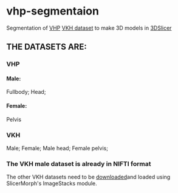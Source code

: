 # vhp-segmentaion
Segmentation of [VHP](nlm.nih.gov/research/visible) [VKH dataset](anatomy.co.kr) to make 3D models in [3DSlicer](slicer.org)
## THE DATASETS ARE:
### VHP
#### Male:
Fullbody;
Head;
#### Female:
Pelvis
### VKH
Male;
Female;
Male head;
Female pelvis;
### The VKH male dataset is already in NIFTI format
The other VKH datasets need to be [downloaded](https://drive.google.com/file/d/1m-OJFYcBltNSe3audNd26STPbtcq2p-U/view?usp=drive_link)and loaded using SlicerMorph's ImageStacks module.
